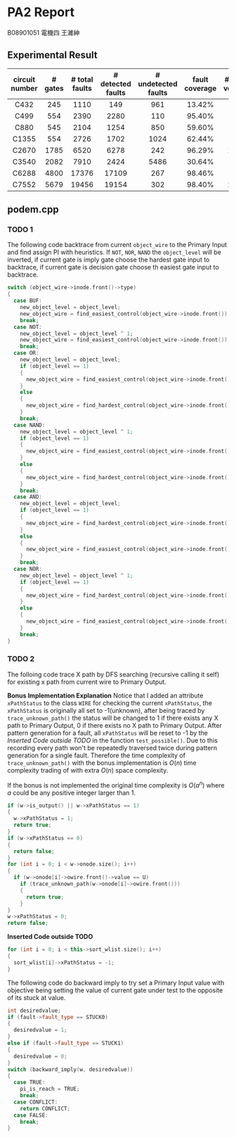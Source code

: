 # PA2 Report

B08901051 電機四 王濰紳


## Experimental Result

| circuit number | # gates | # total faults | # detected faults | # undetected faults | fault coverage | # test vector | # runtime |
| :----: | :----: | :----: | :----: | :----: | :----: | :----: | :----: |
| C432  | 245  | 1110  | 149   | 961  | 13.42% | 20  | 0.0s |
| C499  | 554  | 2390  | 2280  | 110  | 95.40% | 74  | 0.1s |
| C880  | 545  | 2104  | 1254  | 850  | 59.60% | 62  | 0.1s |
| C1355 | 554  | 2726  | 1702  | 1024 | 62.44% | 63  | 0.4s |
| C2670 | 1785 | 6520  | 6278  | 242  | 96.29% | 156 | 0.2s |
| C3540 | 2082 | 7910  | 2424  | 5486 | 30.64% | 95  | 3.0s |
| C6288 | 4800 | 17376 | 17109 | 267  | 98.46% | 47  | 0.4s |
| C7552 | 5679 | 19456 | 19154 | 302  | 98.40% | 267 | 1.2s |

## podem.cpp

### TODO 1
The following code backtrace from current `object_wire` to the Primary Input and find assign PI with heuristics. If `NOT`, `NOR`, `NAND` the `object_level` will be inverted, if current gate is imply gate choose the hardest gate input to backtrace, if current gate is decision gate choose th easiest gate input to backtrace.
```c++
switch (object_wire->inode.front()->type)
{
  case BUF:
    new_object_level = object_level;
    new_object_wire = find_easiest_control(object_wire->inode.front());
    break;
  case NOT:
    new_object_level = object_level ^ 1;
    new_object_wire = find_easiest_control(object_wire->inode.front());
    break;
  case OR:
    new_object_level = object_level;
    if (object_level == 1)
    {
      new_object_wire = find_easiest_control(object_wire->inode.front());
    }
    else
    {
      new_object_wire = find_hardest_control(object_wire->inode.front());
    }
    break;
  case NAND:
    new_object_level = object_level ^ 1;
    if (object_level == 1)
    {
      new_object_wire = find_easiest_control(object_wire->inode.front());
    }
    else
    {
      new_object_wire = find_hardest_control(object_wire->inode.front());
    }
    break;
  case AND:
    new_object_level = object_level;
    if (object_level == 1)
    {
      new_object_wire = find_hardest_control(object_wire->inode.front());
    }
    else
    {
      new_object_wire = find_easiest_control(object_wire->inode.front());
    }
    break;
  case NOR:
    new_object_level = object_level ^ 1;
    if (object_level == 1)
    {
      new_object_wire = find_hardest_control(object_wire->inode.front());
    }
    else
    {
      new_object_wire = find_easiest_control(object_wire->inode.front());
    }
    break;
}
```
### TODO 2
The folloing code trace X path by DFS searching (recursive calling it self) for existing x path from current wire to Primary Output.

**Bonus Implementation Explanation**
Notice that I added an attribute `xPathStatus` to the class `WIRE` for checking the current `xPathStatus`, the `xPathStatus` is originally all set to -1(unknown), after being traced by `trace_unknown_path()` the status will be changed to 1 if there exists any X path to Primary Output, 0 if there exists no X path to Primary Output. After pattern generation for a fault, all `xPathStatus` will be reset to -1 by the *Inserted Code outside TODO* in the function `test_possible()`. Due to this recording every path won't be repeatedly traversed twice during pattern generation for a single fault. Therefore the time complexity of `trace_unknown_path()` with the bonus implementation is $O(n)$ time complexity trading of with extra $O(n)$ space complexity.

If the bonus is not implemented the original time complexity is $O(a^n)$ where $a$ could be any positive integer larger than 1.

```c++
if (w->is_output() || w->xPathStatus == 1)
{
  w->xPathStatus = 1;
  return true;
}
if (w->xPathStatus == 0)
{
  return false;
}
for (int i = 0; i < w->onode.size(); i++)
{
  if (w->onode[i]->owire.front()->value == U)
    if (trace_unknown_path(w->onode[i]->owire.front()))
    {
      return true;
    }
}
w->xPathStatus = 0;
return false;
```

**Inserted Code outside TODO**
```c++
for (int i = 0; i < this->sort_wlist.size(); i++)
{
  sort_wlist[i]->xPathStatus = -1;
}
```

The following code do backward imply to try set a Primary Input value with objective being setting the value of current gate under test to the opposite of its stuck at value.
```c++
int desiredvalue;
if (fault->fault_type == STUCK0)
{
  desiredvalue = 1;
}
else if (fault->fault_type == STUCK1)
{
  desiredvalue = 0;
}
switch (backward_imply(w, desiredvalue))
{
  case TRUE:
    pi_is_reach = TRUE;
    break;
  case CONFLICT:
    return CONFLICT;
  case FALSE:
    break;
}
```